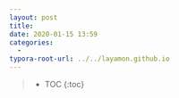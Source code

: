 ```yaml
---
layout: post
title: 
date: 2020-01-15 13:59
categories:
  -
typora-root-url: ../../layamon.github.io
---
```

> * TOC
> {:toc}
